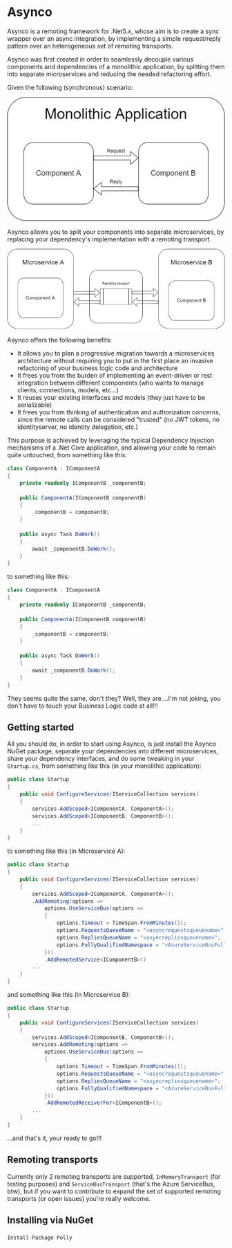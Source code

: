 # Asynco
Asynco is a remoting framework for .Net5.x, whose aim is to create a sync wrapper over an async integration, by implementing a simple request/reply pattern over an heterogeneous set of remoting transports.

Asynco was first created in order to seamlessly decouple various components and dependencies of a monolithic application, by splitting them into separate microservices and reducing the needed refactoring effort.

Given the following (synchronous) scenario:

![Before Asynco](https://github.com/danielegiallonardo/asynco/blob/main/images/Asynco_Before.png "Before Asynco")

Asynco allows you to split your components into separate microservices, by replacing your dependency's implementation with a remoting transport.

![After Asynco](https://github.com/danielegiallonardo/asynco/blob/main/images/Asynco_After.png "After Asynco")

Asynco offers the following benefits:
- It allows you to plan a progressive migration towards a microservices architecture without requiring you to put in the first place an invasive refactoring of your business logic code and architecture
- It frees you from the burden of implementing an event-driven or rest integration between different components (who wants to manage clients, connections, models, etc...)
- It reuses your existing interfaces and models (they just have to be serializable)
- It frees you from thinking of authentication and authorization concerns, since the remote calls can be considered "trusted" (no JWT tokens, no identityserver, no identity delegation, etc.)

This purpose is achieved by leveraging the typical Dependency Injection mechanisms of a .Net Core application, and allowing your code to remain quite untouched, from something like this:

```csharp
class ComponentA : IComponentA
{
	private readonly IComponentB _componentB;

	public ComponentA(IComponentB componentB)
	{
		_componentB = componentB;
	}

	public async Task DoWork()
	{
		await _componentB.DoWork();
	}
}
```

to something like this:

```csharp
class ComponentA : IComponentA
{
	private readonly IComponentB _componentB;

	public ComponentA(IComponentB componentB)
	{
		_componentB = componentB;
	}

	public async Task DoWork()
	{
		await _componentB.DoWork();
	}
}
```

They seems quite the same, don't they? Well, they are....I'm not joking, you don't have to touch your Business Logic code at all!!!

## Getting started

All you should do, in order to start using Asynco, is just install the Asynco NuGet package, separate your dependencies into different microservices, share your dependency interfaces, and do some tweaking in your `Startup.cs`, from something like this (in your monolithic application):

```csharp
public class Startup
{
	public void ConfigureServices(IServiceCollection services)
	{
		services.AddScoped<IComponentA, ComponentA>();
		services.AddScoped<IComponentB, ComponentB>();
		...
	}
}
```

to something like this (in Microservice A):

```csharp
public class Startup
{
	public void ConfigureServices(IServiceCollection services)
	{
		services.AddScoped<IComponentA, ComponentA>();
		.AddRemoting(options =>
			options.UseServiceBus(options =>
			{
				options.Timeout = TimeSpan.FromMinutes(1);
				options.RequestsQueueName = "<asyncrequestsqueuename>";
				options.RepliesQueueName = "<asyncrepliesqueuename>";
				options.FullyQualifiedNamespace = "<AzureServiceBusFullyQualifiedNamespace>";
			}))
			.AddRemotedService<IComponentB>()
		...
	}
}
```

and something like this (in Microservice B):

```csharp
public class Startup
{
	public void ConfigureServices(IServiceCollection services)
	{
		services.AddScoped<IComponentB, ComponentB>();
		services.AddRemoting(options =>
			options.UseServiceBus(options =>
			{
				options.Timeout = TimeSpan.FromMinutes(1);
				options.RequestsQueueName = "<asyncrequestsqueuename>";
				options.RepliesQueueName = "<asyncrepliesqueuename>";
				options.FullyQualifiedNamespace = "<AzureServiceBusFullyQualifiedNamespace>";
			}))
			.AddRemotedReceiverFor<IComponentB>();
		...
	}
}
```

...and that's it, your ready to go!!!

## Remoting transports

Currently only 2 remoting transports are supported, `InMemoryTransport` (for testing purposes) and `ServiceBusTransport` (that's the Azure ServiceBus, btw), but if you want to contribute to expand the set of supported remoting transports (or open issues) you're really welcome.

## Installing via NuGet
`Install-Package Polly`

